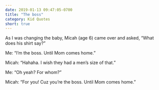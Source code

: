 ```yaml
---
date: 2019-01-13 09:47:05-0700
title: "The boss"
category: Kid Quotes
short: true
---
```


As I was changing the baby, Micah (age 6) came over and asked, “What does his shirt say?”

Me: “I’m the boss. Until Mom comes home.”

Micah: “Hahaha. I wish they had a men’s size of that.”

Me: “Oh yeah? For whom?”

Micah: “For you! Cuz you’re the boss. Until Mom comes home.”
